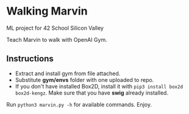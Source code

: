 # Walking Marvin
ML project for 42 School Silicon Valley

Teach Marvin to walk with OpenAI Gym.

## Instructions
* Extract and install gym from file attached.
* Substitute **gym/envs** folder with one uploaded to repo.
* If you don't have installed Box2D, install it with ```pip3 install box2d box2d-kengz```. Make sure that you have **swig** already installed.

Run ```python3 marvin.py -h``` for available commands.
Enjoy.
